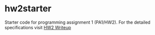 # hw2starter
Starter code for programming assignment 1 (PA1/HW2). For the detailed specifications visit [HW2 Writeup](https://docs.google.com/document/d/1U9H4p9aZlXsQhAG43F8vlzi7uOApfvYKdL1UykuDoCo/edit)
